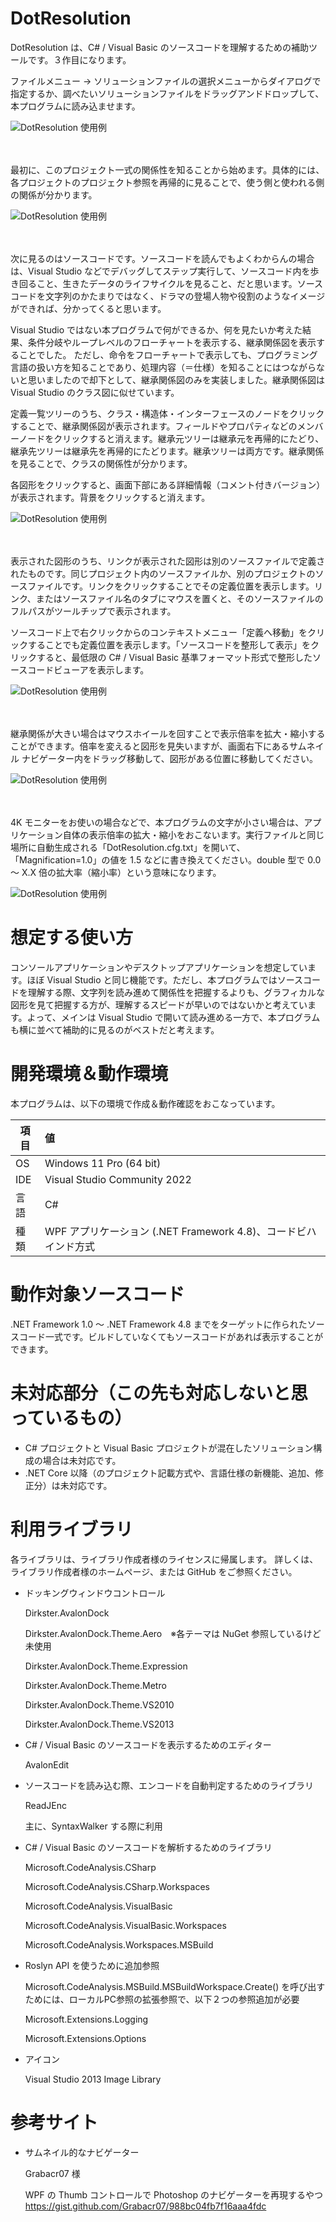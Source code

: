 # DotResolution
DotResolution は、C# / Visual Basic のソースコードを理解するための補助ツールです。３作目になります。

ファイルメニュー → ソリューションファイルの選択メニューからダイアログで指定するか、調べたいソリューションファイルをドラッグアンドドロップして、本プログラムに読み込ませます。

![DotResolution 使用例](https://github.com/sutefu7/DotResolution/blob/main/Docs/Images/01-solution-load.gif "ソリューションファイルを読み込む")

<br></br>
最初に、このプロジェクト一式の関係性を知ることから始めます。具体的には、各プロジェクトのプロジェクト参照を再帰的に見ることで、使う側と使われる側の関係が分かります。

![DotResolution 使用例](https://github.com/sutefu7/DotResolution/blob/main/Docs/Images/02-solution-tree-watch.gif "プロジェクト間の参照関係図を見る")

<br></br>
次に見るのはソースコードです。ソースコードを読んでもよくわからんの場合は、Visual Studio などでデバッグしてステップ実行して、ソースコード内を歩き回ること、生きたデータのライフサイクルを見ること、だと思います。ソースコードを文字列のかたまりではなく、ドラマの登場人物や役割のようなイメージができれば、分かってくると思います。

Visual Studio ではない本プログラムで何ができるか、何を見たいか考えた結果、条件分岐やループレベルのフローチャートを表示する、継承関係図を表示することでした。
ただし、命令をフローチャートで表示しても、プログラミング言語の扱い方を知ることであり、処理内容（＝仕様）を知ることにはつながらないと思いましたので却下として、継承関係図のみを実装しました。継承関係図は Visual Studio のクラス図に似せています。

定義一覧ツリーのうち、クラス・構造体・インターフェースのノードをクリックすることで、継承関係図が表示されます。フィールドやプロパティなどのメンバーノードをクリックすると消えます。継承元ツリーは継承元を再帰的にたどり、継承先ツリーは継承先を再帰的にたどります。継承ツリーは両方です。継承関係を見ることで、クラスの関係性が分かります。

各図形をクリックすると、画面下部にある詳細情報（コメント付きバージョン）が表示されます。背景をクリックすると消えます。

![DotResolution 使用例](https://github.com/sutefu7/DotResolution/blob/main/Docs/Images/03-source-tree-watch.gif "ソースコードを見る")

<br></br>
表示された図形のうち、リンクが表示された図形は別のソースファイルで定義されたものです。同じプロジェクト内のソースファイルか、別のプロジェクトのソースファイルです。リンクをクリックすることでその定義位置を表示します。リンク、またはソースファイル名のタブにマウスを置くと、そのソースファイルのフルパスがツールチップで表示されます。

ソースコード上で右クリックからのコンテキストメニュー「定義へ移動」をクリックすることでも定義位置を表示します。「ソースコードを整形して表示」をクリックすると、最低限の C# / Visual Basic 基準フォーマット形式で整形したソースコードビューアを表示します。

![DotResolution 使用例](https://github.com/sutefu7/DotResolution/blob/main/Docs/Images/04-source-tree-watch.gif "リンククリック、または定義へ移動でダイレクトジャンプ")

<br></br>
継承関係が大きい場合はマウスホイールを回すことで表示倍率を拡大・縮小することができます。倍率を変えると図形を見失いますが、画面右下にあるサムネイル ナビゲーター内をドラッグ移動して、図形がある位置に移動してください。

![DotResolution 使用例](https://github.com/sutefu7/DotResolution/blob/main/Docs/Images/05-source-tree-expand.gif "表示倍率の拡大・縮小")

<br></br>
4K モニターをお使いの場合などで、本プログラムの文字が小さい場合は、アプリケーション自体の表示倍率の拡大・縮小をおこないます。実行ファイルと同じ場所に自動生成される「DotResolution.cfg.txt」を開いて、「Magnification=1.0」の値を 1.5 などに書き換えてください。double 型で 0.0 ～ X.X 倍の拡大率（縮小率）という意味になります。

![DotResolution 使用例](https://github.com/sutefu7/DotResolution/blob/main/Docs/Images/06-application-expand.gif "アプリケーションの表示倍率の拡大・縮小")

# 想定する使い方

コンソールアプリケーションやデスクトップアプリケーションを想定しています。ほぼ Visual Studio と同じ機能です。ただし、本プログラムではソースコードを理解する際、文字列を読み進めて関係性を把握するよりも、グラフィカルな図形を見て把握する方が、理解するスピードが早いのではないかと考えています。よって、メインは Visual Studio で開いて読み進める一方で、本プログラムも横に並べて補助的に見るのがベストだと考えます。

# 開発環境＆動作環境

本プログラムは、以下の環境で作成＆動作確認をおこなっています。

| 項目 | 値                                                               |
| ----- |:---------------------------------------------------- |
| OS   | Windows 11 Pro (64 bit)                              |
| IDE  | Visual Studio Community 2022                     |
| 言語 | C#                                                       |
| 種類 | WPF アプリケーション (.NET Framework 4.8)、コードビハインド方式 |

# 動作対象ソースコード

.NET Framework 1.0 ～ .NET Framework 4.8 までをターゲットに作られたソースコード一式です。ビルドしていなくてもソースコードがあれば表示することができます。

# 未対応部分（この先も対応しないと思っているもの）

- C# プロジェクトと Visual Basic プロジェクトが混在したソリューション構成の場合は未対応です。
- .NET Core 以降（のプロジェクト記載方式や、言語仕様の新機能、追加、修正分）は未対応です。

# 利用ライブラリ

各ライブラリは、ライブラリ作成者様のライセンスに帰属します。
詳しくは、ライブラリ作成者様のホームページ、または GitHub をご参照ください。

- ドッキングウィンドウコントロール

   Dirkster.AvalonDock
   
   Dirkster.AvalonDock.Theme.Aero　※各テーマは NuGet 参照しているけど未使用
   
   Dirkster.AvalonDock.Theme.Expression
   
   Dirkster.AvalonDock.Theme.Metro
   
   Dirkster.AvalonDock.Theme.VS2010
   
   Dirkster.AvalonDock.Theme.VS2013

- C# / Visual Basic のソースコードを表示するためのエディター

   AvalonEdit

- ソースコードを読み込む際、エンコードを自動判定するためのライブラリ

   ReadJEnc
   
   主に、SyntaxWalker する際に利用

- C# / Visual Basic のソースコードを解析するためのライブラリ

   Microsoft.CodeAnalysis.CSharp
   
   Microsoft.CodeAnalysis.CSharp.Workspaces
   
   Microsoft.CodeAnalysis.VisualBasic
   
   Microsoft.CodeAnalysis.VisualBasic.Workspaces
   
   Microsoft.CodeAnalysis.Workspaces.MSBuild

- Roslyn API を使うために追加参照

   Microsoft.CodeAnalysis.MSBuild.MSBuildWorkspace.Create() を呼び出すためには、ローカルPC参照の拡張参照で、以下２つの参照追加が必要
   
   Microsoft.Extensions.Logging
   
   Microsoft.Extensions.Options

- アイコン

   Visual Studio 2013 Image Library

# 参考サイト

- サムネイル的なナビゲーター

   Grabacr07 様
   
   WPF の Thumb コントロールで Photoshop のナビゲーターを再現するやつ
   https://gist.github.com/Grabacr07/988bc04fb7f16aaa4fdc












